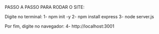 PASSO A PASSO PARA RODAR O SITE:

Digite no terminal:
1- npm init -y
2- npm install express
3- node server.js

Por fim, digite no navegador:
4- http://localhost:3001